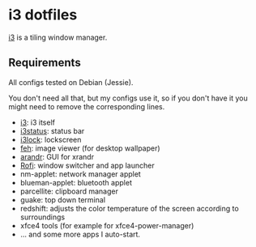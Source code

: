 # i3 dotfiles

[i3](https://i3wm.org/) is a tiling window manager.


## Requirements

All configs tested on Debian (Jessie).


You don't need all that, but my configs use it, so if you don't have it you might need to remove the corresponding lines.

* [i3](https://i3wm.org): i3 itself
* [i3status](https://i3wm.org/i3status/): status bar
* [i3lock](https://i3wm.org/i3lock/): lockscreen
* [feh](https://feh.finalrewind.org/): image viewer (for desktop wallpaper)
* [arandr](https://christian.amsuess.com/tools/arandr/): GUI for xrandr
* [Rofi](https://davedavenport.github.io/rofi/): window switcher and app launcher
* nm-applet: network manager applet
* blueman-applet: bluetooth applet
* parcellite: clipboard manager
* guake: top down terminal
* redshift: adjusts the color temperature of the screen according to surroundings
* xfce4 tools (for example for xfce4-power-manager)
* ... and some more apps I auto-start.
